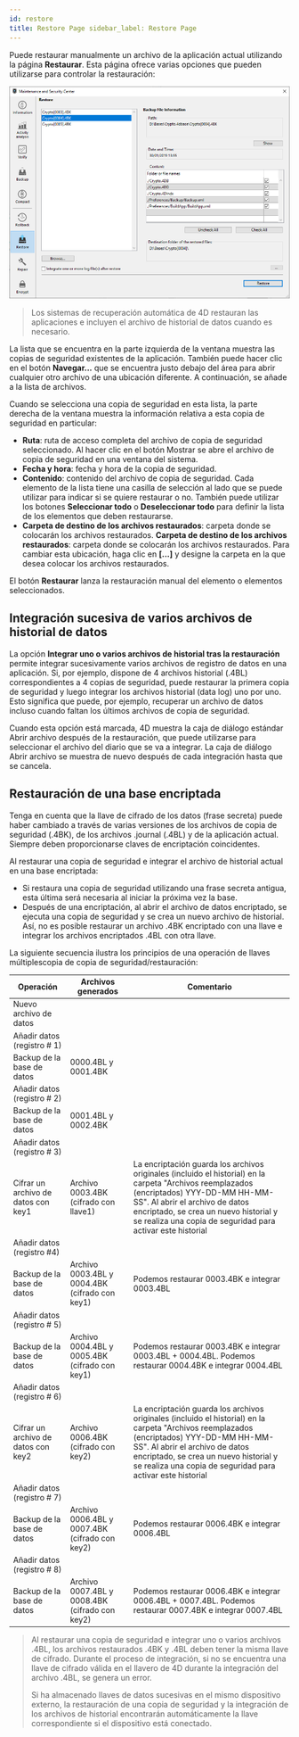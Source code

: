 ```yaml
---
id: restore
title: Restore Page sidebar_label: Restore Page
---
```


Puede restaurar manualmente un archivo de la aplicación actual utilizando la página **Restaurar**. Esta página ofrece varias opciones que pueden utilizarse para controlar la restauración:

![](../assets/en/MSC/MSC_restore.png)

> Los sistemas de recuperación automática de 4D restauran las aplicaciones e incluyen el archivo de historial de datos cuando es necesario.

La lista que se encuentra en la parte izquierda de la ventana muestra las copias de seguridad existentes de la aplicación. También puede hacer clic en el botón **Navegar...** que se encuentra justo debajo del área para abrir cualquier otro archivo de una ubicación diferente. A continuación, se añade a la lista de archivos.

Cuando se selecciona una copia de seguridad en esta lista, la parte derecha de la ventana muestra la información relativa a esta copia de seguridad en particular:

- **Ruta**: ruta de acceso completa del archivo de copia de seguridad seleccionado. Al hacer clic en el botón Mostrar se abre el archivo de copia de seguridad en una ventana del sistema.
- **Fecha y hora**: fecha y hora de la copia de seguridad.
- **Contenido**: contenido del archivo de copia de seguridad. Cada elemento de la lista tiene una casilla de selección al lado que se puede utilizar para indicar si se quiere restaurar o no. También puede utilizar los botones **Seleccionar todo** o **Deseleccionar todo** para definir la lista de los elementos que deben restaurarse.
- **Carpeta de destino de los archivos restaurados**: carpeta donde se colocarán los archivos restaurados. **Carpeta de destino de los archivos restaurados**: carpeta donde se colocarán los archivos restaurados. Para cambiar esta ubicación, haga clic en **[...]** y designe la carpeta en la que desea colocar los archivos restaurados.

El botón **Restaurar** lanza la restauración manual del elemento o elementos seleccionados.

## Integración sucesiva de varios archivos de historial de datos

La opción **Integrar uno o varios archivos de historial tras la restauración** permite integrar sucesivamente varios archivos de registro de datos en una aplicación. Si, por ejemplo, dispone de 4 archivos historial (.4BL) correspondientes a 4 copias de seguridad, puede restaurar la primera copia de seguridad y luego integrar los archivos historial (data log) uno por uno. Esto significa que puede, por ejemplo, recuperar un archivo de datos incluso cuando faltan los últimos archivos de copia de seguridad.

Cuando esta opción está marcada, 4D muestra la caja de diálogo estándar Abrir archivo después de la restauración, que puede utilizarse para seleccionar el archivo del diario que se va a integrar. La caja de diálogo Abrir archivo se muestra de nuevo después de cada integración hasta que se cancela.

## Restauración de una base encriptada

Tenga en cuenta que la llave de cifrado de los datos (frase secreta) puede haber cambiado a través de varias versiones de los archivos de copia de seguridad (.4BK), de los archivos .journal (.4BL) y de la aplicación actual. Siempre deben proporcionarse claves de encriptación coincidentes.

Al restaurar una copia de seguridad e integrar el archivo de historial actual en una base encriptada:

- Si restaura una copia de seguridad utilizando una frase secreta antigua, esta última será necesaria al iniciar la próxima vez la base.
- Después de una encriptación, al abrir el archivo de datos encriptado, se ejecuta una copia de seguridad y se crea un nuevo archivo de historial. Así, no es posible restaurar un archivo .4BK encriptado con una llave e integrar los archivos encriptados .4BL con otra llave.

La siguiente secuencia ilustra los principios de una operación de llaves múltiplescopia de copia de seguridad/restauración:


| Operación                           | Archivos generados                             | Comentario                                                                                                                                                                                                                                                                         |
| ----------------------------------- | ---------------------------------------------- | ---------------------------------------------------------------------------------------------------------------------------------------------------------------------------------------------------------------------------------------------------------------------------------- |
| Nuevo archivo de datos              |                                                |                                                                                                                                                                                                                                                                                    |
| Añadir datos (registro # 1)         |                                                |                                                                                                                                                                                                                                                                                    |
| Backup de la base de datos          | 0000.4BL y 0001.4BK                            |                                                                                                                                                                                                                                                                                    |
| Añadir datos (registro # 2)         |                                                |                                                                                                                                                                                                                                                                                    |
| Backup de la base de datos          | 0001.4BL y 0002.4BK                            |                                                                                                                                                                                                                                                                                    |
| Añadir datos (registro # 3)         |                                                |                                                                                                                                                                                                                                                                                    |
| Cifrar un archivo de datos con key1 | Archivo 0003.4BK (cifrado con llave1)          | La encriptación guarda los archivos originales (incluido el historial) en la carpeta "Archivos reemplazados (encriptados) YYY-DD-MM HH-MM-SS". Al abrir el archivo de datos encriptado, se crea un nuevo historial y se realiza una copia de seguridad para activar este historial |
| Añadir datos (registro #4)          |                                                |                                                                                                                                                                                                                                                                                    |
| Backup de la base de datos          | Archivo 0003.4BL y 0004.4BK (cifrado con key1) | Podemos restaurar 0003.4BK e integrar 0003.4BL                                                                                                                                                                                                                                     |
| Añadir datos (registro # 5)         |                                                |                                                                                                                                                                                                                                                                                    |
| Backup de la base de datos          | Archivo 0004.4BL y 0005.4BK (cifrado con key1) | Podemos restaurar 0003.4BK e integrar 0003.4BL + 0004.4BL. Podemos restaurar 0004.4BK e integrar 0004.4BL                                                                                                                                                                          |
| Añadir datos (registro # 6)         |                                                |                                                                                                                                                                                                                                                                                    |
| Cifrar un archivo de datos con key2 | Archivo 0006.4BK (cifrado con key2)            | La encriptación guarda los archivos originales (incluido el historial) en la carpeta "Archivos reemplazados (encriptados) YYY-DD-MM HH-MM-SS". Al abrir el archivo de datos encriptado, se crea un nuevo historial y se realiza una copia de seguridad para activar este historial |
| Añadir datos (registro # 7)         |                                                |                                                                                                                                                                                                                                                                                    |
| Backup de la base de datos          | Archivo 0006.4BL y 0007.4BK (cifrado con key2) | Podemos restaurar 0006.4BK e integrar 0006.4BL                                                                                                                                                                                                                                     |
| Añadir datos (registro # 8)         |                                                |                                                                                                                                                                                                                                                                                    |
| Backup de la base de datos          | Archivo 0007.4BL y 0008.4BK (cifrado con key2) | Podemos restaurar 0006.4BK e integrar 0006.4BL + 0007.4BL. Podemos restaurar 0007.4BK e integrar 0007.4BL                                                                                                                                                                          |
> Al restaurar una copia de seguridad e integrar uno o varios archivos .4BL, los archivos restaurados .4BK y .4BL deben tener la misma llave de cifrado. Durante el proceso de integración, si no se encuentra una llave de cifrado válida en el llavero de 4D durante la integración del archivo .4BL, se genera un error.
> 
> Si ha almacenado llaves de datos sucesivas en el mismo dispositivo externo, la restauración de una copia de seguridad y la integración de los archivos de historial encontrarán automáticamente la llave correspondiente si el dispositivo está conectado.

